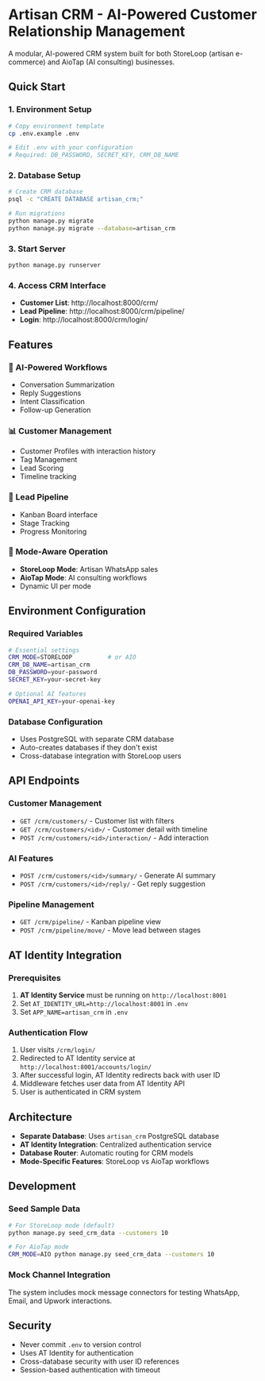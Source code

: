 # Artisan CRM - AI-Powered Customer Relationship Management

A modular, AI-powered CRM system built for both StoreLoop (artisan e-commerce) and AioTap (AI consulting) businesses.

## Quick Start

### 1. Environment Setup

```bash
# Copy environment template
cp .env.example .env

# Edit .env with your configuration
# Required: DB_PASSWORD, SECRET_KEY, CRM_DB_NAME
```

### 2. Database Setup

```bash
# Create CRM database
psql -c "CREATE DATABASE artisan_crm;"

# Run migrations
python manage.py migrate
python manage.py migrate --database=artisan_crm
```

### 3. Start Server

```bash
python manage.py runserver
```

### 4. Access CRM Interface

- **Customer List**: http://localhost:8000/crm/
- **Lead Pipeline**: http://localhost:8000/crm/pipeline/
- **Login**: http://localhost:8000/crm/login/

## Features

### 🤖 AI-Powered Workflows

- Conversation Summarization
- Reply Suggestions
- Intent Classification
- Follow-up Generation

### 📊 Customer Management

- Customer Profiles with interaction history
- Tag Management
- Lead Scoring
- Timeline tracking

### 🎯 Lead Pipeline

- Kanban Board interface
- Stage Tracking
- Progress Monitoring

### 🔄 Mode-Aware Operation

- **StoreLoop Mode**: Artisan WhatsApp sales
- **AioTap Mode**: AI consulting workflows
- Dynamic UI per mode

## Environment Configuration

### Required Variables

```bash
# Essential settings
CRM_MODE=STORELOOP          # or AIO
CRM_DB_NAME=artisan_crm
DB_PASSWORD=your-password
SECRET_KEY=your-secret-key

# Optional AI features
OPENAI_API_KEY=your-openai-key
```

### Database Configuration

- Uses PostgreSQL with separate CRM database
- Auto-creates databases if they don't exist
- Cross-database integration with StoreLoop users

## API Endpoints

### Customer Management

- `GET /crm/customers/` - Customer list with filters
- `GET /crm/customers/<id>/` - Customer detail with timeline
- `POST /crm/customers/<id>/interaction/` - Add interaction

### AI Features

- `POST /crm/customers/<id>/summary/` - Generate AI summary
- `POST /crm/customers/<id>/reply/` - Get reply suggestion

### Pipeline Management

- `GET /crm/pipeline/` - Kanban pipeline view
- `POST /crm/pipeline/move/` - Move lead between stages

## AT Identity Integration

### Prerequisites

1. **AT Identity Service** must be running on `http://localhost:8001`
2. Set `AT_IDENTITY_URL=http://localhost:8001` in `.env`
3. Set `APP_NAME=artisan_crm` in `.env`

### Authentication Flow

1. User visits `/crm/login/`
2. Redirected to AT Identity service at `http://localhost:8001/accounts/login/`
3. After successful login, AT Identity redirects back with user ID
4. Middleware fetches user data from AT Identity API
5. User is authenticated in CRM system

## Architecture

- **Separate Database**: Uses `artisan_crm` PostgreSQL database
- **AT Identity Integration**: Centralized authentication service
- **Database Router**: Automatic routing for CRM models
- **Mode-Specific Features**: StoreLoop vs AioTap workflows

## Development

### Seed Sample Data

```bash
# For StoreLoop mode (default)
python manage.py seed_crm_data --customers 10

# For AioTap mode
CRM_MODE=AIO python manage.py seed_crm_data --customers 10
```

### Mock Channel Integration

The system includes mock message connectors for testing WhatsApp, Email, and Upwork interactions.

## Security

- Never commit `.env` to version control
- Uses AT Identity for authentication
- Cross-database security with user ID references
- Session-based authentication with timeout
